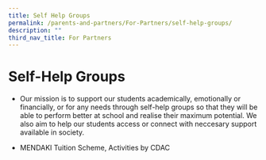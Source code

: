 ```yaml
---
title: Self Help Groups
permalink: /parents-and-partners/For-Partners/self-help-groups/
description: ""
third_nav_title: For Partners
---
```

**Self-Help Groups**
================

*   Our mission is to support our students academically, emotionally or financially, or for any needs through self-help groups so that they will be able to perform better at school and realise their maximum potential. We also aim to help our students access or connect with neccesary support available in society.

*   MENDAKI Tuition Scheme, Activities by CDAC